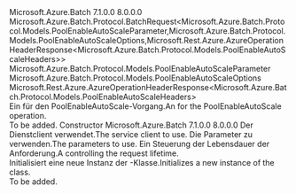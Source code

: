 <Type Name="PoolEnableAutoScaleBatchRequest" FullName="Microsoft.Azure.Batch.Protocol.BatchRequests.PoolEnableAutoScaleBatchRequest">
  <TypeSignature Language="C#" Value="public class PoolEnableAutoScaleBatchRequest : Microsoft.Azure.Batch.Protocol.BatchRequest&lt;Microsoft.Azure.Batch.Protocol.Models.PoolEnableAutoScaleParameter,Microsoft.Azure.Batch.Protocol.Models.PoolEnableAutoScaleOptions,Microsoft.Rest.Azure.AzureOperationHeaderResponse&lt;Microsoft.Azure.Batch.Protocol.Models.PoolEnableAutoScaleHeaders&gt;&gt;" />
  <TypeSignature Language="ILAsm" Value=".class public auto ansi beforefieldinit PoolEnableAutoScaleBatchRequest extends Microsoft.Azure.Batch.Protocol.BatchRequest`3&lt;class Microsoft.Azure.Batch.Protocol.Models.PoolEnableAutoScaleParameter, class Microsoft.Azure.Batch.Protocol.Models.PoolEnableAutoScaleOptions, class Microsoft.Rest.Azure.AzureOperationHeaderResponse`1&lt;class Microsoft.Azure.Batch.Protocol.Models.PoolEnableAutoScaleHeaders&gt;&gt;" />
  <TypeSignature Language="DocId" Value="T:Microsoft.Azure.Batch.Protocol.BatchRequests.PoolEnableAutoScaleBatchRequest" />
  <TypeSignature Language="VB.NET" Value="Public Class PoolEnableAutoScaleBatchRequest&#xA;Inherits BatchRequest(Of PoolEnableAutoScaleParameter, PoolEnableAutoScaleOptions, AzureOperationHeaderResponse(Of PoolEnableAutoScaleHeaders))" />
  <TypeSignature Language="F#" Value="type PoolEnableAutoScaleBatchRequest = class&#xA;    inherit BatchRequest&lt;PoolEnableAutoScaleParameter, PoolEnableAutoScaleOptions, AzureOperationHeaderResponse&lt;PoolEnableAutoScaleHeaders&gt;&gt;" />
  <AssemblyInfo>
    <AssemblyName>Microsoft.Azure.Batch</AssemblyName>
    <AssemblyVersion>7.1.0.0</AssemblyVersion>
    <AssemblyVersion>8.0.0.0</AssemblyVersion>
  </AssemblyInfo>
  <Base>
    <BaseTypeName>Microsoft.Azure.Batch.Protocol.BatchRequest&lt;Microsoft.Azure.Batch.Protocol.Models.PoolEnableAutoScaleParameter,Microsoft.Azure.Batch.Protocol.Models.PoolEnableAutoScaleOptions,Microsoft.Rest.Azure.AzureOperationHeaderResponse&lt;Microsoft.Azure.Batch.Protocol.Models.PoolEnableAutoScaleHeaders&gt;&gt;</BaseTypeName>
    <BaseTypeArguments>
      <BaseTypeArgument TypeParamName="TBody">Microsoft.Azure.Batch.Protocol.Models.PoolEnableAutoScaleParameter</BaseTypeArgument>
      <BaseTypeArgument TypeParamName="TOptions">Microsoft.Azure.Batch.Protocol.Models.PoolEnableAutoScaleOptions</BaseTypeArgument>
      <BaseTypeArgument TypeParamName="TResponse">Microsoft.Rest.Azure.AzureOperationHeaderResponse&lt;Microsoft.Azure.Batch.Protocol.Models.PoolEnableAutoScaleHeaders&gt;</BaseTypeArgument>
    </BaseTypeArguments>
  </Base>
  <Interfaces />
  <Docs>
    <summary>
            <span data-ttu-id="a3931-101">Ein <see cref="T:Microsoft.Azure.Batch.Protocol.IBatchRequest" /> für den PoolEnableAutoScale-Vorgang.</span><span class="sxs-lookup"><span data-stu-id="a3931-101">An <see cref="T:Microsoft.Azure.Batch.Protocol.IBatchRequest" /> for the PoolEnableAutoScale operation.</span></span>
            </summary>
    <remarks>To be added.</remarks>
  </Docs>
  <Members>
    <Member MemberName=".ctor">
      <MemberSignature Language="C#" Value="public PoolEnableAutoScaleBatchRequest (Microsoft.Azure.Batch.Protocol.BatchServiceClient serviceClient, Microsoft.Azure.Batch.Protocol.Models.PoolEnableAutoScaleParameter parameters, System.Threading.CancellationToken cancellationToken);" />
      <MemberSignature Language="ILAsm" Value=".method public hidebysig specialname rtspecialname instance void .ctor(class Microsoft.Azure.Batch.Protocol.BatchServiceClient serviceClient, class Microsoft.Azure.Batch.Protocol.Models.PoolEnableAutoScaleParameter parameters, valuetype System.Threading.CancellationToken cancellationToken) cil managed" />
      <MemberSignature Language="DocId" Value="M:Microsoft.Azure.Batch.Protocol.BatchRequests.PoolEnableAutoScaleBatchRequest.#ctor(Microsoft.Azure.Batch.Protocol.BatchServiceClient,Microsoft.Azure.Batch.Protocol.Models.PoolEnableAutoScaleParameter,System.Threading.CancellationToken)" />
      <MemberSignature Language="F#" Value="new Microsoft.Azure.Batch.Protocol.BatchRequests.PoolEnableAutoScaleBatchRequest : Microsoft.Azure.Batch.Protocol.BatchServiceClient * Microsoft.Azure.Batch.Protocol.Models.PoolEnableAutoScaleParameter * System.Threading.CancellationToken -&gt; Microsoft.Azure.Batch.Protocol.BatchRequests.PoolEnableAutoScaleBatchRequest" Usage="new Microsoft.Azure.Batch.Protocol.BatchRequests.PoolEnableAutoScaleBatchRequest (serviceClient, parameters, cancellationToken)" />
      <MemberType>Constructor</MemberType>
      <AssemblyInfo>
        <AssemblyName>Microsoft.Azure.Batch</AssemblyName>
        <AssemblyVersion>7.1.0.0</AssemblyVersion>
        <AssemblyVersion>8.0.0.0</AssemblyVersion>
      </AssemblyInfo>
      <Parameters>
        <Parameter Name="serviceClient" Type="Microsoft.Azure.Batch.Protocol.BatchServiceClient" />
        <Parameter Name="parameters" Type="Microsoft.Azure.Batch.Protocol.Models.PoolEnableAutoScaleParameter" />
        <Parameter Name="cancellationToken" Type="System.Threading.CancellationToken" />
      </Parameters>
      <Docs>
        <param name="serviceClient"><span data-ttu-id="a3931-102">Der Dienstclient verwendet.</span><span class="sxs-lookup"><span data-stu-id="a3931-102">The service client to use.</span></span></param>
        <param name="parameters"><span data-ttu-id="a3931-103">Die Parameter zu verwenden.</span><span class="sxs-lookup"><span data-stu-id="a3931-103">The parameters to use.</span></span></param>
        <param name="cancellationToken"><span data-ttu-id="a3931-104">Ein <see cref="T:System.Threading.CancellationToken" /> Steuerung der Lebensdauer der Anforderung.</span><span class="sxs-lookup"><span data-stu-id="a3931-104">A <see cref="T:System.Threading.CancellationToken" /> controlling the request lifetime.</span></span></param>
        <summary>
            <span data-ttu-id="a3931-105">Initialisiert eine neue Instanz der <see cref="T:Microsoft.Azure.Batch.Protocol.BatchRequests.PoolEnableAutoScaleBatchRequest" />-Klasse.</span><span class="sxs-lookup"><span data-stu-id="a3931-105">Initializes a new instance of the <see cref="T:Microsoft.Azure.Batch.Protocol.BatchRequests.PoolEnableAutoScaleBatchRequest" /> class.</span></span>
            </summary>
        <remarks>To be added.</remarks>
      </Docs>
    </Member>
  </Members>
</Type>
